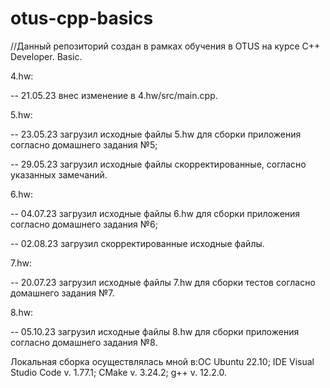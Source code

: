 # otus-cpp-basics
//Данный репозиторий создан в рамках обучения в OTUS  на курсе C++ Developer. Basic.

4.hw:

-- 21.05.23 внес изменение в 4.hw/src/main.cpp. 

5.hw:

-- 23.05.23 загрузил исходные файлы 5.hw для сборки приложения согласно домашнего задания №5;

-- 29.05.23 загрузил исходные файлы скорректированные, согласно указанных замечаний.

6.hw:

-- 04.07.23 загрузил исходные файлы 6.hw для сборки приложения согласно домашнего задания №6;

-- 02.08.23 загрузил скорректированные исходные файлы.

7.hw:

-- 20.07.23 загрузил исходные файлы 7.hw для сборки тестов согласно домашнего задания №7.

8.hw:

-- 05.10.23 загрузил исходные файлы 8.hw для сборки приложения согласно домашнего задания №8.


Локальная сборка осуществлялась мной в:ОС Ubuntu 22.10; IDE Visual Studio Code v. 1.77.1; CMake v. 3.24.2; g++ v. 12.2.0.
